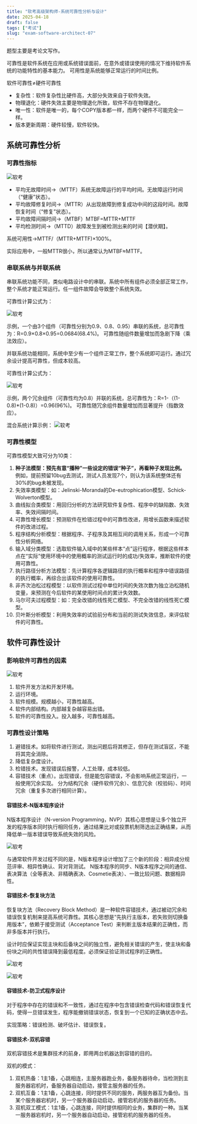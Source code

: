 ```yaml
---
title: "软考高级架构师-系统可靠性分析与设计"
date: 2025-04-18
draft: false
tags: ["考试"]
slug: "exam-software-architect-07"
---
```



题型主要是考论文写作。

可靠性是软件系统在应用或系统错误面前，在意外或错误使用的情况下维持软件系统的功能特性的基本能力。
可用性是系统能够正常运行的时间比例。

软件可靠性≠硬件可靠性
- 复杂性：软件复杂性比硬件高，大部分失效来自于软件失效。
- 物理退化：硬件失效主要是物理退化所致，软件不存在物理退化。
- 唯一性：软件是唯一的，每个COPY版本都一样，而两个硬件不可能完全一样。
- 版本更新周期：硬件较慢，软件较快。

## 系统可靠性分析
### 可靠性指标
![软考](/posts/annex/images/essays/软考-097.png)
- 平均无故障时间→（MTTF）系统无故障运行的平均时间。无故障运行时间（“健康”状态）。
- 平均故障修复时间→（MTTR）从出现故障到修复成功中间的这段时间。故障恢复时间（“修复”状态）。
- 平均故障间隔时间→（MTBF）MTBF=MTTR+MTTF
- 平均检测时间→（MTTD）故障发生到被检测出来的时间【潜伏期】。

系统可用性→MTTF/（MTTR+MTTF)×100%。

实际应用中，一般MTTR很小，所以通常认为MTBF≈MTTF。

### 串联系统与并联系统
串联系统功能不同，类似电路设计中的串联。系统中所有组件必须全部正常工作，整个系统才能正常运行。任一组件故障会导致整个系统失效。

可靠性计算公式为：

![软考](/posts/annex/images/essays/软考-098.png)

示例，一个由3个组件（可靠性分别为0.9、0.8、0.95）串联的系统，总可靠性为：R=0.9×0.8×0.95=0.0684(68.4%)。
可靠性随组件数量增加而急剧下降（乘法效应）。

并联系统功能相同，系统中至少有一个组件正常工作，整个系统即可运行。通过冗余设计提高可靠性，但成本较高。

可靠性计算公式为：

![软考](/posts/annex/images/essays/软考-099.png)

示例，两个冗余组件（可靠性均为0.8）并联的系统，总可靠性为：R=1-（(1-0.8)*(1-0.8)）=0.96(96%)。
可靠性随冗余组件数量增加而显著提升（指数效应）。

混合系统计算示例：
![软考](/posts/annex/images/essays/软考-100.png)

### 可靠性模型
可靠性模型大致可分为10类：
1. **种子法模型：预先有意“播种”一些设定的错误“种子”，再看种子发现比例。** 例如，提前预留10bug去测试，测试人员发现7个，则认为该系统整体还有30%的bug未被发现。
2. 失效率类模型：如：Jelinski-Moranda的De-eutrophication模型、Schick-Wolverton模型。
3. 曲线拟合类模型：用回归分析的方法研究软件复杂性、程序中的缺陷数、失效率、失效间隔时间。
4. 可靠性增长模型：预测软件在检错过程中的可靠性改进，用增长函数来描述软件的改进过程。
5. 程序结构分析模型：根据程序、子程序及其相互间的调用关系，形成一个可靠性分析网络。
6. 输入域分类模型：选取软件输入域中的某些样本“点”运行程序，根据这些样本点在“实际”使用环境中的使用概率的测试运行时的成功/失效率，推断软件的使用可靠性。
7. 执行路径分析方法模型：先计算程序各逻辑路径的执行概率和程序中错误路径的执行概率，再综合出该软件的使用可靠性。
8. 非齐次泊松过程模型：以软件测试过程中单位时间的失效次数为独立泊松随机变量，来预测在今后软件的某使用时间点的累计失效数。
9. 马尔可夫过程模型：如：完全改错的线性死亡模型、不完全改错的线性死亡模型。
10. 贝叶斯分析模型：利用失效率的试验前分布和当前的测试失效信息，来评估软件的可靠性。

## 软件可靠性设计
### 影响软件可靠性的因素
![软考](/posts/annex/images/essays/软考-101.png)
1. 软件开发方法和开发环境。
2. 运行环境。
3. 软件规模。规模越小，可靠性越高。
4. 软件内部结构。内部越复杂越容易出错。
5. 软件的可靠性投入。投入越多，可靠性越高。

### 可靠性设计策略
1. 避错技术。如将软件进行测试，测出问题后将其修正，但存在测试盲区，不能将其完全消除。
2. 降低复杂度设计。
3. 检错技术。发现错误后报警，人工处理，成本较低。
4. 容错技术（重点）。出现错误，但是能包容错误，不会影响系统正常运行，一般使用冗余实现。
分为结构冗余（硬件软件冗余）、信息冗余（校验码）、时间冗余（重复多次进行相同计算）。

#### 容错技术-N版本程序设计
N版本程序设计（N-version Programming，NVP）其核心思想是让多个独立开发的程序版本同时执行相同任务，通过结果比对或投票机制筛选出正确结果，从而降低单一版本错误导致系统失效的风险。

![软考](/posts/annex/images/essays/软考-102.png)

与通常软件开发过程不同的是，N版本程序设计增加了三个新的阶段：相异成分规范评审、相异性确认、背对背测试。
N版本程序的同步、N版本程序之间的通信、表决算法（全等表决、非精确表决、Cosmetie表决）、一致比较问题、数据相异性。

#### 容错技术-恢复块方法
恢复块方法（Recovery Block Method）是一种软件容错技术，通过被动冗余和错误恢复机制来提高系统可靠性。其核心思想是“先执行主版本，若失败则切换备用版本”，依赖于接受测试（Acceptance Test）来判断主版本结果的正确性，而非多版本并行执行。

设计时应保证实现主块和后备块之间的独立性，避免相关错误的产生，使主块和备份块之间的共性错误降到最低程度。必须保证验证测试程序的正确性。

![软考](/posts/annex/images/essays/软考-103.png)

![软考](/posts/annex/images/essays/软考-104.png)

#### 容错技术-防卫式程序设计
对于程序中存在的错误和不一致性，通过在程序中包含错误检查代码和错误恢复代码，使得一旦错误发生，程序能撤销错误状态，恢复到一个已知的正确状态中去。

实现策略：错误检测、破坏估计、错误恢复。

#### 容错技术-双机容错
双机容错技术是集群技术的前身，即用两台机器达到容错的目的。

双机的模式：
1. 双机热备：1主1备，心跳相连，主服务器跑业务，备服务器待命，当检测到主服务器宕机时，备服务器自动启动，接管主服务器的任务。
2. 双机互备：1主1备，心跳连接，同时提供不同的服务，两服务器互为备份。当某个服务器宕机时，另一个服务器自动启动，接管宕机的服务器的任务。
3. 双机双工模式：1主1备，心跳连接，同时提供相同的业务，集群的一种。当某一服务器宕机时，另一个服务器自动启动，接管宕机的服务器的任务。

